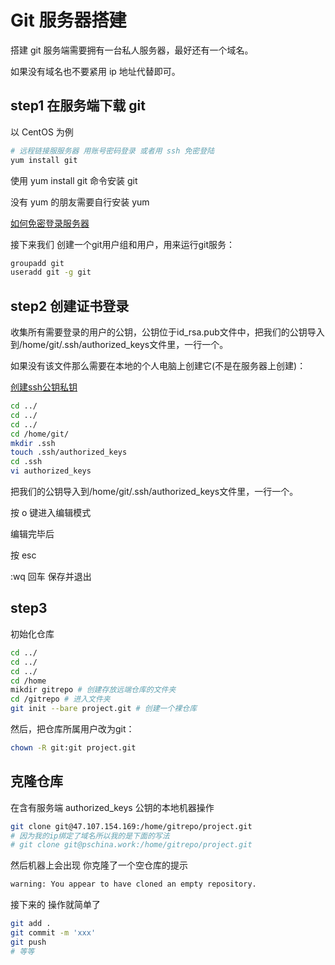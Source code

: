 # Git 服务器搭建

搭建 git 服务端需要拥有一台私人服务器，最好还有一个域名。

如果没有域名也不要紧用 ip 地址代替即可。

## step1 在服务端下载 git

以 CentOS 为例

```bash
# 远程链接服服务器 用账号密码登录 或者用 ssh 免密登陆
yum install git
```

使用 yum install git 命令安装 git

没有 yum 的朋友需要自行安装 yum

[如何免密登录服务器](https://github.com/PsChina/utility/blob/master/Mac/%E5%A6%82%E4%BD%95%E5%85%8D%E5%AF%86%E7%99%BB%E9%99%86%E6%9C%8D%E5%8A%A1%E5%99%A8.md)

接下来我们 创建一个git用户组和用户，用来运行git服务：

```bash
groupadd git
useradd git -g git
```

## step2 创建证书登录

收集所有需要登录的用户的公钥，公钥位于id_rsa.pub文件中，把我们的公钥导入到/home/git/.ssh/authorized_keys文件里，一行一个。

如果没有该文件那么需要在本地的个人电脑上创建它(不是在服务器上创建)：

[创建ssh公钥私钥](https://github.com/PsChina/angularJS/blob/master/1-git/1.git%E7%9A%84%E9%85%8D%E7%BD%AE%E5%92%8C%E5%B8%B8%E7%94%A8%E5%91%BD%E4%BB%A4.md#2%E8%BF%9E%E6%8E%A5github)

```bash
cd ../
cd ../
cd ../
cd /home/git/
mkdir .ssh
touch .ssh/authorized_keys
cd .ssh
vi authorized_keys
```

把我们的公钥导入到/home/git/.ssh/authorized_keys文件里，一行一个。

按 o 键进入编辑模式

编辑完毕后

按 esc

:wq 回车 保存并退出

## step3

初始化仓库

```bash
cd ../
cd ../
cd ../
cd /home
mikdir gitrepo # 创建存放远端仓库的文件夹
cd /gitrepo # 进入文件夹
git init --bare project.git # 创建一个裸仓库
```

然后，把仓库所属用户改为git：

```bash
chown -R git:git project.git
```

## 克隆仓库

在含有服务端 authorized_keys 公钥的本地机器操作

```bash
git clone git@47.107.154.169:/home/gitrepo/project.git
# 因为我的ip绑定了域名所以我的是下面的写法
# git clone git@pschina.work:/home/gitrepo/project.git
```

然后机器上会出现 你克隆了一个空仓库的提示

```bash
warning: You appear to have cloned an empty repository.
```

接下来的 操作就简单了

```bash
git add .
git commit -m 'xxx'
git push
# 等等
```